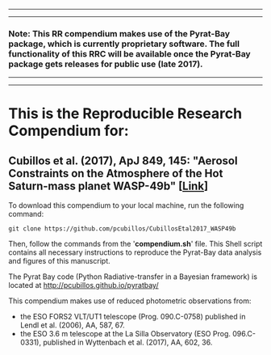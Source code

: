 ***
***
### Note: This RR compendium makes use of the Pyrat-Bay package, which is currently proprietary software. The full functionality of this RRC will be available once the Pyrat-Bay package gets releases for public use (late 2017).  
***
***

# This is the Reproducible Research Compendium for:

## Cubillos et al. (2017), ApJ 849, 145: "Aerosol Constraints on the Atmosphere of the Hot Saturn-mass planet WASP-49b" [[Link](http://adsabs.harvard.edu/abs/2017ApJ...849..145C)]

To download this compendium to your local machine, run the following command:
```shell
git clone https://github.com/pcubillos/CubillosEtal2017_WASP49b
```
Then, follow the commands from the '**compendium.sh**' file. This Shell script contains all necessary instructions to reproduce the Pyrat-Bay data analysis and figures of this manuscript.

The Pyrat Bay code (Python Radiative-transfer in a Bayesian framework) is located at http://pcubillos.github.io/pyratbay/

This compendium makes use of reduced photometric observations from:
- the ESO FORS2 VLT/UT1 telescope (Prog. 090.C-0758) published in Lendl et al. (2006), AA, 587, 67.
- the ESO 3.6 m telescope at the La Silla Observatory (ESO Prog. 096.C-0331), published in Wyttenbach et al. (2017), AA, 602, 36.
